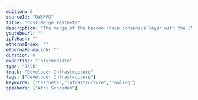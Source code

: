 ```yaml
---
edition: 6
sourceId: "QWSPFG"
title: "Post-Merge Testnets"
description: "The merge of the beacon-chain consensus layer with the EVM execution layer is a major milestone for Ethereum, if not the most significant. The changes introduced are also affecting testing infrastructure. It's an excellent opportunity to look at the public testnet infrastructure, compare the various networks, and present the Sepolia and Goerli testnets to teams and developers still relying on Kovan, Rinkeby, or Ropsten."
youtubeUrl: ""
ipfsHash: ""
ethernaIndex: ""
ethernaPermalink: ""
duration: 0
expertise: "Intermediate"
type: "Talk"
track: "Developer Infrastructure"
tags: ["Developer Infrastructure"]
keywords: ["testnets","infrastructure","tooling"]
speakers: ["Afri Schoedon"]
---
```

